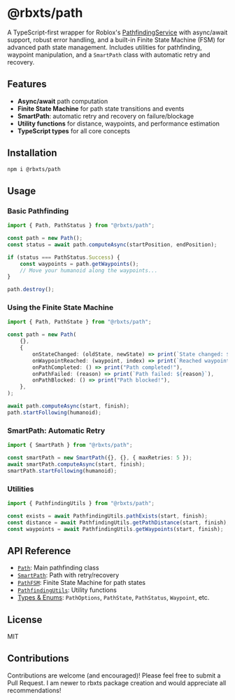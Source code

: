 # @rbxts/path

A TypeScript-first wrapper for Roblox's [PathfindingService](https://create.roblox.com/docs/reference/engine/classes/PathfindingService) with async/await support, robust error handling, and a built-in Finite State Machine (FSM) for advanced path state management. Includes utilities for pathfinding, waypoint manipulation, and a `SmartPath` class with automatic retry and recovery.

## Features

- **Async/await** path computation
- **Finite State Machine** for path state transitions and events
- **SmartPath**: automatic retry and recovery on failure/blockage
- **Utility functions** for distance, waypoints, and performance estimation
- **TypeScript types** for all core concepts

## Installation

```sh
npm i @rbxts/path
```

## Usage

### Basic Pathfinding

```ts
import { Path, PathStatus } from "@rbxts/path";

const path = new Path();
const status = await path.computeAsync(startPosition, endPosition);

if (status === PathStatus.Success) {
	const waypoints = path.getWaypoints();
	// Move your humanoid along the waypoints...
}

path.destroy();
```

### Using the Finite State Machine

```ts
import { Path, PathState } from "@rbxts/path";

const path = new Path(
	{},
	{
		onStateChanged: (oldState, newState) => print(`State changed: ${oldState} -> ${newState}`),
		onWaypointReached: (waypoint, index) => print(`Reached waypoint ${index}`),
		onPathCompleted: () => print("Path completed!"),
		onPathFailed: (reason) => print(`Path failed: ${reason}`),
		onPathBlocked: () => print("Path blocked!"),
	},
);

await path.computeAsync(start, finish);
path.startFollowing(humanoid);
```

### SmartPath: Automatic Retry

```ts
import { SmartPath } from "@rbxts/path";

const smartPath = new SmartPath({}, {}, { maxRetries: 5 });
await smartPath.computeAsync(start, finish);
smartPath.startFollowing(humanoid);
```

### Utilities

```ts
import { PathfindingUtils } from "@rbxts/path";

const exists = await PathfindingUtils.pathExists(start, finish);
const distance = await PathfindingUtils.getPathDistance(start, finish);
const waypoints = await PathfindingUtils.getWaypoints(start, finish);
```

## API Reference

- [`Path`](src/path.ts): Main pathfinding class
- [`SmartPath`](src/smartpath.ts): Path with retry/recovery
- [`PathFSM`](src/state.ts): Finite State Machine for path states
- [`PathfindingUtils`](src/utils.ts): Utility functions
- [Types & Enums](src/types.ts): `PathOptions`, `PathState`, `PathStatus`, `Waypoint`, etc.

## License

MIT

## Contributions

Contributions are welcome (and encouraged)! Please feel free to submit a Pull Request. I am newer to rbxts package creation and would appreciate all recommendations!
